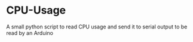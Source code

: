 # CPU-Usage
A small python script to read CPU usage and send it to serial output to be read by an Arduino
